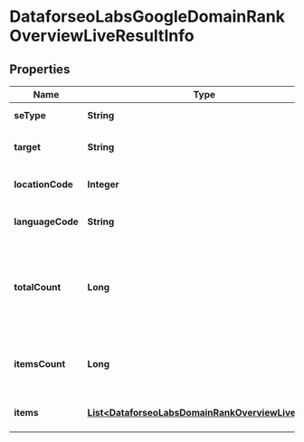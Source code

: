 

# DataforseoLabsGoogleDomainRankOverviewLiveResultInfo


## Properties

| Name | Type | Description | Notes |
|------------ | ------------- | ------------- | -------------|
|**seType** | **String** | search engine type |  [optional] |
|**target** | **String** | target domain in a POST array |  [optional] |
|**locationCode** | **Integer** | location code in a POST array |  [optional] |
|**languageCode** | **String** | language code in a POST array |  [optional] |
|**totalCount** | **Long** | total amount of results in our database relevant to your request |  [optional] |
|**itemsCount** | **Long** | the number of results returned in the items array |  [optional] |
|**items** | [**List&lt;DataforseoLabsDomainRankOverviewLiveItem&gt;**](DataforseoLabsDomainRankOverviewLiveItem.md) | contains ranking and traffic data |  [optional] |



